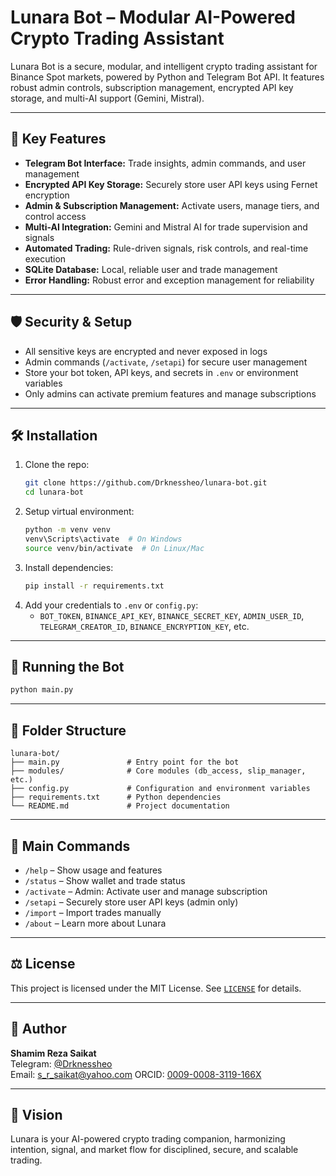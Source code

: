 # Lunara Bot – Modular AI-Powered Crypto Trading Assistant

Lunara Bot is a secure, modular, and intelligent crypto trading assistant for Binance Spot markets, powered by Python and Telegram Bot API. It features robust admin controls, subscription management, encrypted API key storage, and multi-AI support (Gemini, Mistral).

---

## 🚀 Key Features
- **Telegram Bot Interface:** Trade insights, admin commands, and user management
- **Encrypted API Key Storage:** Securely store user API keys using Fernet encryption
- **Admin & Subscription Management:** Activate users, manage tiers, and control access
- **Multi-AI Integration:** Gemini and Mistral AI for trade supervision and signals
- **Automated Trading:** Rule-driven signals, risk controls, and real-time execution
- **SQLite Database:** Local, reliable user and trade management
- **Error Handling:** Robust error and exception management for reliability

---

## 🛡️ Security & Setup
- All sensitive keys are encrypted and never exposed in logs
- Admin commands (`/activate`, `/setapi`) for secure user management
- Store your bot token, API keys, and secrets in `.env` or environment variables
- Only admins can activate premium features and manage subscriptions

---

## 🛠️ Installation
1. Clone the repo:
   ```bash
   git clone https://github.com/Drknessheo/lunara-bot.git
   cd lunara-bot
   ```
2. Setup virtual environment:
   ```bash
   python -m venv venv
   venv\Scripts\activate  # On Windows
   source venv/bin/activate  # On Linux/Mac
   ```
3. Install dependencies:
   ```bash
   pip install -r requirements.txt
   ```
4. Add your credentials to `.env` or `config.py`:
   - `BOT_TOKEN`, `BINANCE_API_KEY`, `BINANCE_SECRET_KEY`, `ADMIN_USER_ID`, `TELEGRAM_CREATOR_ID`, `BINANCE_ENCRYPTION_KEY`, etc.

---

## 🧪 Running the Bot
```bash
python main.py
```

---

## 📂 Folder Structure
```
lunara-bot/
├── main.py               # Entry point for the bot
├── modules/              # Core modules (db_access, slip_manager, etc.)
├── config.py             # Configuration and environment variables
├── requirements.txt      # Python dependencies
└── README.md             # Project documentation
```

---

## 📖 Main Commands
- `/help` – Show usage and features
- `/status` – Show wallet and trade status
- `/activate` – Admin: Activate user and manage subscription
- `/setapi` – Securely store user API keys (admin only)
- `/import` – Import trades manually
- `/about` – Learn more about Lunara

---

## ⚖️ License
This project is licensed under the MIT License. See [`LICENSE`](LICENSE) for details.

---

## 🙌 Author
**Shamim Reza Saikat**  
Telegram: [@Drknessheo](https://t.me/drknessheo)  
Email: [s_r_saikat@yahoo.com](mailto:s_r_saikat@yahoo.com)
ORCID: [0009-0008-3119-166X](https://orcid.org/0009-0008-3119-166X)

---

## 🌠 Vision
Lunara is your AI-powered crypto trading companion, harmonizing intention, signal, and market flow for disciplined, secure, and scalable trading.

